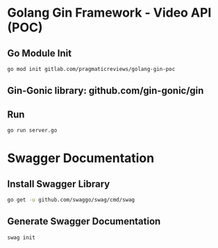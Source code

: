 # Golang Gin Framework - Video API (POC)

## Go Module Init

```bash
go mod init gitlab.com/pragmaticreviews/golang-gin-poc
```

## Gin-Gonic library: github.com/gin-gonic/gin

## Run

```bash
go run server.go
```

# Swagger Documentation

## Install Swagger Library

```bash
go get -u github.com/swaggo/swag/cmd/swag
```

## Generate Swagger Documentation

```bash
swag init
```
